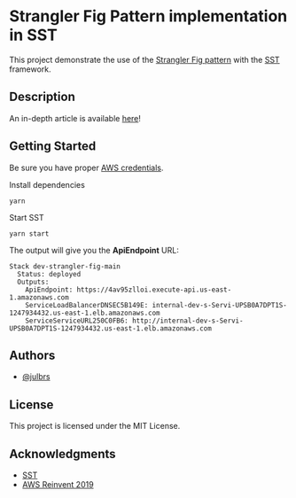 # Strangler Fig Pattern implementation in SST

This project demonstrate the use of the [Strangler Fig pattern](https://martinfowler.com/bliki/StranglerFigApplication.html) with the [SST](https://sst.dev/) framework.

## Description

An in-depth article is available [here](https://sidoine.org/using-the-strangler-fig-pattern-in-sst/)!

## Getting Started

Be sure you have proper [AWS credentials](https://docs.sst.dev/advanced/iam-credentials#loading-from-a-file).

Install dependencies

```
yarn
```

Start SST

```
yarn start
```

The output will give you the **ApiEndpoint** URL:

```
Stack dev-strangler-fig-main
  Status: deployed
  Outputs:
    ApiEndpoint: https://4av95zlloi.execute-api.us-east-1.amazonaws.com
    ServiceLoadBalancerDNSEC5B149E: internal-dev-s-Servi-UPSB0A7DPT1S-1247934432.us-east-1.elb.amazonaws.com
    ServiceServiceURL250C0FB6: http://internal-dev-s-Servi-UPSB0A7DPT1S-1247934432.us-east-1.elb.amazonaws.com
```

## Authors

- [@julbrs](https://twitter.com/_julbrs_)

## License

This project is licensed under the MIT License.

## Acknowledgments

- [SST](https://sst.dev/)
- [AWS Reinvent 2019](https://d1.awsstatic.com/events/reinvent/2019/REPEAT_1_Migrating_monolithic_applications_with_the_strangler_pattern_FSI302-R1.pdf)
